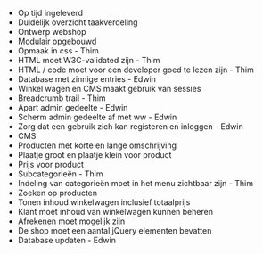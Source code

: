 * Op tijd ingeleverd
* Duidelijk overzicht taakverdeling
* Ontwerp webshop
* Modulair opgebouwd
* Opmaak in css - Thim
* HTML moet W3C-validated zijn - Thim
* HTML / code moet voor een developer goed te lezen zijn - Thim
* Database met zinnige entries - Edwin
* Winkel wagen en CMS maakt gebruik van sessies
* Breadcrumb trail - Thim
* Apart admin gedeelte - Edwin
* Scherm admin gedeelte af met ww - Edwin
* Zorg dat een gebruik zich kan registeren en inloggen - Edwin
* CMS
* Producten met korte en lange omschrijving
* Plaatje groot en plaatje klein voor product
* Prijs voor product
* Subcategorieën - Thim
* Indeling van categorieën moet in het menu zichtbaar zijn - Thim
* Zoeken op producten
* Tonen inhoud winkelwagen inclusief totaalprijs
* Klant moet inhoud van winkelwagen kunnen beheren
* Afrekenen moet mogelijk zijn
* De shop moet een aantal jQuery elementen bevatten
* Database updaten - Edwin